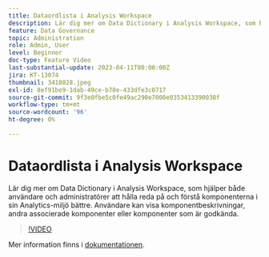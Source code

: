 ```yaml
---
title: Dataordlista i Analysis Workspace
description: Lär dig mer om Data Dictionary i Analysis Workspace, som hjälper både användare och administratörer att hålla reda på och förstå komponenterna i sin Analytics-miljö bättre. Användare kan visa komponentbeskrivningar, andra associerade komponenter eller komponenter som är godkända.
feature: Data Governance
topic: Administration
role: Admin, User
level: Beginner
doc-type: Feature Video
last-substantial-update: 2023-04-11T00:00:00Z
jira: KT-13074
thumbnail: 3418028.jpeg
exl-id: 8ef91be9-1dab-49ce-b78e-433dfe3c0717
source-git-commit: 9f3e0fbe5c0fe49ac290e7000e0353413390038f
workflow-type: tm+mt
source-wordcount: '96'
ht-degree: 0%

---
```


# Dataordlista i Analysis Workspace

Lär dig mer om Data Dictionary i Analysis Workspace, som hjälper både användare och administratörer att hålla reda på och förstå komponenterna i sin Analytics-miljö bättre. Användare kan visa komponentbeskrivningar, andra associerade komponenter eller komponenter som är godkända.

>[!VIDEO](https://video.tv.adobe.com/v/3418028/?quality=12&learn=on)

Mer information finns i [dokumentationen](https://experienceleague.adobe.com/docs/analytics/analyze/analysis-workspace/components/data-dictionary/data-dictionary-overview.html?lang=sv-SE).
